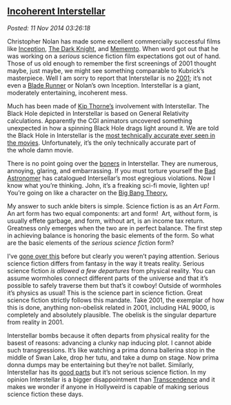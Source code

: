  
[Incoherent Interstellar](https://bakerjd99.wordpress.com/2014/11/10/incoherent-interstellar/)
---------------------------------------------------------------------------------------------

*Posted: 11 Nov 2014 03:26:18*

Christopher Nolan has made some excellent commercially successful films
like
[Inception](https://bakerjd99.wordpress.com/2010/07/28/the-20-seconds-that-ruined-inception/),
[The Dark Knight](https://www.imdb.com/title/tt0468569/), and
[Mememto](https://www.rottentomatoes.com/m/memento/). When word got out
that he was working on a *serious* science fiction film expectations got
out of hand. Those of us old enough to remember the first screenings of
2001 thought maybe, just maybe, we might see something comparable to
Kubrick’s masterpiece. Well I am sorry to report that Interstellar is no
[2001](https://www.rogerebert.com/reviews/great-movie-2001-a-space-odyssey-1968);
it’s not even a [Blade Runner](https://www.imdb.com/title/tt0083658/) or
Nolan’s own Inception. Interstellar is a giant, moderately entertaining,
incoherent mess.

Much has been made of [Kip Thorne’s](https://www.its.caltech.edu/~kip/)
involvement with Interstellar. The Black Hole depicted in Interstellar
is based on General Relativity calculations. Apparently the CGI
animators uncovered something unexpected in how a spinning Black Hole
drags light around it. We are told the Black Hole in Interstellar is the
[most technically accurate ever seen in the
movies](https://www.penny4nasa.org/2014/11/07/how-interstellar-black-hole-led-to-an-actual-scientific-discovery/).
Unfortunately, it’s the only technically accurate part of the whole damn
movie.

There is no point going over the
[boners](https://guycodeblog.mtv.com/2013/01/15/weird-boner-facts/) in
Interstellar. They are numerous, annoying, glaring, and embarrassing. If
you must torture yourself the [Bad
Astronomer](https://www.slate.com/articles/health\_and\_science/space\_20/2014/11/interstellar\_science\_review\_the\_movie\_s\_black\_holes\_wormholes\_relativity.html)
has catalogued Intersellar’s most egregious violations. Now I know what
you’re thinking. John, it’s a freaking sci-fi movie, lighten up! You’re
going on like a character on the [Big Bang
Theory.](https://www.cbs.com/shows/big\_bang\_theory/)

My answer to such ankle biters is simple. Science fiction is as an *Art
Form*. An art form has two equal components: art and form!  Art, without
form, is usually effete garbage, and form, without art, is an income tax
return. Greatness only emerges when the two are in perfect balance. The
first step in achieving balance is honoring the basic elements of the
form. So what are the basic elements of the *serious science fictio*n
form?

I’ve [gone over
this](https://bakerjd99.wordpress.com/2014/09/01/pandoras-star-a-grand-sprawling-entertainment/)
before but clearly you weren’t paying attention. Serious science fiction
differs from fantasy in the way it treats reality. Serious science
fiction *is allowed a few departures* from physical reality. You can
assume wormholes connect different parts of the universe and that it’s
possible to safely traverse them but that’s it cowboy! Outside of
wormholes it’s physics as usual! This is the science part in science
fiction. Great science fiction strictly follows this mandate. Take 2001,
the exemplar of how this is done, anything non-obelisk related in 2001,
including HAL 9000, is completely and absolutely plausible. The obelisk
is the singular departure from reality in 2001.

Interstellar bombs because it often departs from physical reality for
the basest of reasons: advancing a clunky nap inducing plot. I cannot
abide such transgressions. It’s like watching a prima donna ballerina
stop in the middle of Swan Lake, drop her tutu, and take a dump on
stage. Now prima donna dumps may be entertaining but they’re not ballet.
Similarly, Interstellar has its [good
parts](https://www.youtube.com/watch?v=wPiHQ37gXnE) but it’s not serious
science fiction. In my opinion Interstellar is a bigger disappointment
than
[Transcendence](https://bakerjd99.wordpress.com/2014/04/18/whats-the-opposite-of-transcendence/)
and it makes we wonder if anyone in Hollyweird is capable of making
serious science fiction these days.
